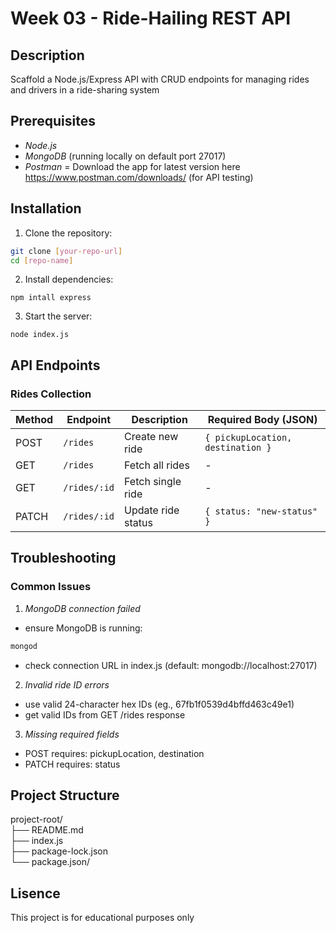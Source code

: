 # Week 03 - Ride-Hailing REST API

## Description
Scaffold a Node.js/Express API with CRUD endpoints for managing rides 
and drivers in a ride-sharing system

## Prerequisites

- *Node.js* 
- *MongoDB* (running locally on default port 27017)
- *Postman* = Download the app for latest version here https://www.postman.com/downloads/ (for API testing)

## Installation

1. Clone the repository:
```bash
git clone [your-repo-url]
cd [repo-name]
```
2. Install dependencies:
``` 
npm intall express
```
3. Start the server:
```
node index.js
```

## API Endpoints

### Rides Collection

| Method    | Endpoint       | Description          | Required Body (JSON)           |
|-----------|----------------|----------------------|--------------------------------|
| POST      | `/rides`       | Create new ride      | `{ pickupLocation, destination }` |
| GET       | `/rides`       | Fetch all rides      | -                              |
| GET       | `/rides/:id`   | Fetch single ride    | -                              |
| PATCH     | `/rides/:id`   | Update ride status   | `{ status: "new-status" }`     |

## Troubleshooting

### Common Issues

1. *MongoDB connection failed*
- ensure MongoDB is running:
```bash
mongod
```
- check connection URL in index.js (default: mongodb://localhost:27017)

2. *Invalid ride ID errors*
- use valid 24-character hex IDs (eg., 67fb1f0539d4bffd463c49e1)
- get valid IDs from GET /rides response

3. *Missing required fields*
- POST requires: pickupLocation, destination
- PATCH requires: status

## Project Structure

project-root/        
├── README.md          
├── index.js           
├── package-lock.json      
└── package.json/

## Lisence 
This project is for educational purposes only